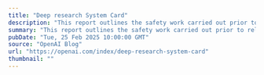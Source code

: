 ```yaml
---
title: "Deep research System Card"
description: "This report outlines the safety work carried out prior to releasing deep research including external red teaming, frontier risk evaluations according to our Preparedness Framework, and an overview of the mitigations we built in to address key risk areas."
summary: "This report outlines the safety work carried out prior to releasing deep research including external red teaming, frontier risk evaluations according to our Preparedness Framework, and an overview of the mitigations we built in to address key risk areas."
pubDate: "Tue, 25 Feb 2025 10:00:00 GMT"
source: "OpenAI Blog"
url: "https://openai.com/index/deep-research-system-card"
thumbnail: ""
---
```


